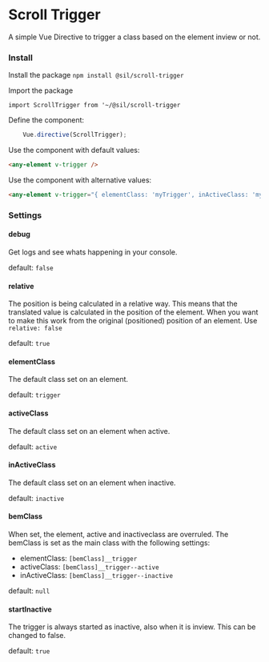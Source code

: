 # Scroll Trigger

A simple Vue Directive to trigger a class based on the element inview or not. 


### Install

Install the package
`npm install @sil/scroll-trigger`


Import the package

`import ScrollTrigger from '~/@sil/scroll-trigger`

Define the component:

```js
	Vue.directive(ScrollTrigger);
```

Use the component with default values:

```html
<any-element v-trigger />	
```

Use the component with alternative values:
```html
<any-element v-trigger="{ elementClass: 'myTrigger', inActiveClass: 'myTrigger-inactive', activeClass: 'myTrigger-active' }" />	
```


### Settings

#### debug
Get logs and see whats happening in your console. 

default: `false`

#### relative
The position is being calculated in a relative way. This means that the translated value is calculated in the position
of the element. When you want to make this work from the original (positioned) position of an element. Use `relative: false` 

default: `true`

#### elementClass
The default class set on an element. 

default: `trigger`

#### activeClass
The default class set on an element when active. 

default: `active`

#### inActiveClass
The default class set on an element when inactive.

default: `inactive`

#### bemClass
When set, the element, active and inactiveclass are overruled. The bemClass is set as the main class with the following settings:
- elementClass: `[bemClass]__trigger`
- activeClass: `[bemClass]__trigger--active`
- inActiveClass: `[bemClass]__trigger--inactive`

default: `null`

#### startInactive
The trigger is always started as inactive, also when it is inview. This can be changed to false. 

default: `true`